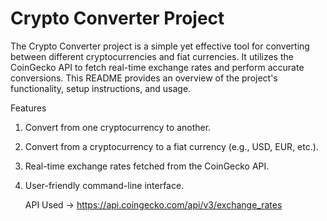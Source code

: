 # Crypto Converter Project

The Crypto Converter project is a simple yet effective tool for converting between different cryptocurrencies and fiat currencies. It utilizes the CoinGecko API to fetch real-time exchange rates and perform accurate conversions. This README provides an overview of the project's functionality, setup instructions, and usage.

Features
1. Convert from one cryptocurrency to another.
2. Convert from a cryptocurrency to a fiat currency (e.g., USD, EUR, etc.).
3. Real-time exchange rates fetched from the CoinGecko API.
4. User-friendly command-line interface.

   API Used -> https://api.coingecko.com/api/v3/exchange_rates
